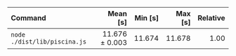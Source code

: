 | Command | Mean [s] | Min [s] | Max [s] | Relative |
|:---|---:|---:|---:|---:|
| `node ./dist/lib/piscina.js` | 11.676 ± 0.003 | 11.674 | 11.678 | 1.00 |
